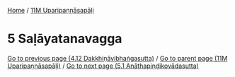 
[Home](/) / [11M Uparipaṇṇāsapāḷi](../11M.md)

# 5 Saḷāyatanavagga


[Go to previous page (4.12 Dakkhiṇāvibhaṅgasutta)](4/4.12.md) / [Go to parent page (11M Uparipaṇṇāsapāḷi)](0.md) / [Go to next page (5.1 Anāthapiṇḍikovādasutta)](5/5.1.md)


